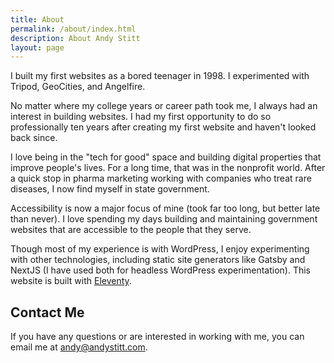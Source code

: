 ```yaml
---
title: About
permalink: /about/index.html
description: About Andy Stitt
layout: page
---
```


I built my first websites as a bored teenager in 1998. I experimented with Tripod, GeoCities, and Angelfire.

No matter where my college years or career path took me, I always had an interest in building websites. I had my first opportunity to do so professionally ten years after creating my first website and haven't looked back since.

I love being in the "tech for good" space and building digital properties that improve people's lives. For a long time, that was in the nonprofit world. After a quick stop in pharma marketing working with companies who treat rare diseases, I now find myself in state government.

Accessibility is now a major focus of mine (took far too long, but better late than never). I love spending my days building and maintaining government websites that are accessible to the people that they serve.

Though most of my experience is with WordPress, I enjoy experimenting with other technologies, including static site generators like Gatsby and NextJS (I have used both for headless WordPress experimentation). This website is built with [Eleventy](https://www.11ty.dev/).

## Contact Me

If you have any questions or are interested in working with me, you can email me at [andy@andystitt.com](mailto:andy@andystitt.com).